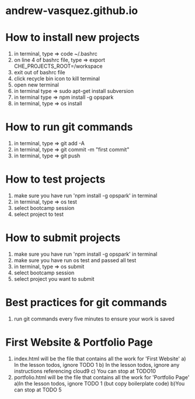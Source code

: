 # andrew-vasquez.github.io

# How to install new projects
1) in terminal, type => code ~/.bashrc
2) on line 4 of bashrc file, type => export CHE_PROJECTS_ROOT=/workspace
3) exit out of bashrc file
4) click recycle bin icon to kill terminal
5) open new terminal
6) in terminal type => sudo apt-get install subversion
7) in terminal type => npm install -g opspark
8) in terminal, type => os install

# How to run git commands
1) in terminal, type => git add -A
2) in terminal, type => git commit -m "first commit"
3) in terminal, type => git push

# How to test projects
1) make sure you have run 'npm install -g opspark' in terminal
2) in terminal, type => os test
3) select bootcamp session
4) select project to test

# How to submit projects
1) make sure you have run 'npm install -g opspark' in terminal
2) make sure you have run os test and passed all test
3) in terminal, type => os submit
4) select bootcamp session
5) select project you want to submit

# Best practices for git commands
1) run git commands every five minutes to ensure your work is saved

# First Website & Portfolio Page
1) index.html will be the file that contains all the work for 'First Website'
    a) In the lesson todos, ignore TODO 1
    b) In the lesson todos, ignore any instructions referencing cloud9
    c) You can stop at TODO10
2) portfolio.html will be the file that contains all the work for 'Portfolio Page'
    a)In the lesson todos, ignore TODO 1 (but copy boilerplate code)
    b)You can stop at TODO 5


